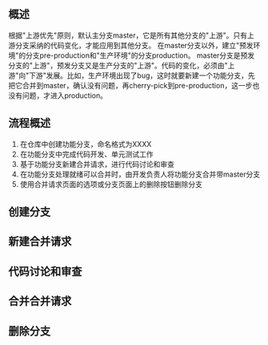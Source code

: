 ## 概述
根据"上游优先"原则，默认主分支master，它是所有其他分支的"上游"。只有上游分支采纳的代码变化，才能应用到其他分支。
在master分支以外，建立"预发环境"的分支pre-production和"生产环境"的分支production。
master分支是预发分支的"上游"，预发分支又是生产分支的"上游"。代码的变化，必须由"上游"向"下游"发展。比如，生产环境出现了bug，这时就要新建一个功能分支，先把它合并到master，确认没有问题，再cherry-pick到pre-production，这一步也没有问题，才进入production。
## 流程概述
1. 在仓库中创建功能分支，命名格式为XXXX
2. 在功能分支中完成代码开发、单元测试工作
3. 基于功能分支新建合并请求，进行代码讨论和审查
4. 在功能分支处理就绪可以合并时，由开发负责人将功能分支合并带master分支
5. 使用合并请求页面的选项或分支页面上的删除按钮删除分支

## 创建分支
## 新建合并请求
## 代码讨论和审查
## 合并合并请求
## 删除分支